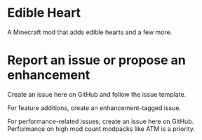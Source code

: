# Edible Heart
A Minecraft mod that adds edible hearts and a few more.

# Report an issue or propose an enhancement
Create an issue here on GitHub and follow the issue template.

For feature additions, create an enhancement-tagged issue.

For performance-related issues, create an issue here on GitHub. Performance on high mod count modpacks like ATM is a priority.
